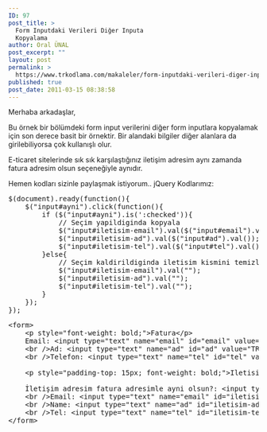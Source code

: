 ```yaml
---
ID: 97
post_title: >
  Form Inputdaki Verileri Diğer Inputa
  Kopyalama
author: Oral ÜNAL
post_excerpt: ""
layout: post
permalink: >
  https://www.trkodlama.com/makaleler/form-inputdaki-verileri-diger-inputa-kopyalama-97.html
published: true
post_date: 2011-03-15 08:38:58
---
```

Merhaba arkadaşlar,

Bu örnek bir bölümdeki form input verilerini diğer form inputlara kopyalamak için son derece basit bir örnektir. Bir alandaki bilgiler diğer alanlara da girilebiliyorsa çok kullanışlı olur.

E-ticaret sitelerinde sık sık karşılaştığınız iletişim adresim aynı zamanda fatura adresim olsun seçeneğiyle aynıdır.

Hemen kodları sizinle paylaşmak istiyorum.. jQuery Kodlarımız:
<pre class="prettyprint lang-javascript" data-start-line="1" data-visibility="visible" data-highlight="" data-caption="">$(document).ready(function(){
    $("input#ayni").click(function(){
        if ($("input#ayni").is(':checked')){
            // Seçim yapildiginda kopyala
            $("input#iletisim-email").val($("input#email").val());
            $("input#iletisim-ad").val($("input#ad").val());
            $("input#iletisim-tel").val($("input#tel").val());
        }else{
            // Seçim kaldirildiginda iletisim kismini temizle
            $("input#iletisim-email").val("");
            $("input#iletisim-ad").val("");
            $("input#iletisim-tel").val("");
        }
    });
});</pre>
<pre class="prettyprint lang-html" data-start-line="1" data-visibility="visible" data-highlight="" data-caption="">&lt;form&gt;
    &lt;p style="font-weight: bold;"&gt;Fatura&lt;/p&gt;
    Email: &lt;input type="text" name="email" id="email" value="test@trkodlama.com" /&gt;
    &lt;br /&gt;Ad: &lt;input type="text" name="ad" id="ad" value="TR Kodlama" /&gt;
    &lt;br /&gt;Telefon: &lt;input type="text" name="tel" id="tel" value="0555 555 55 55" /&gt;

    &lt;p style="padding-top: 15px; font-weight: bold;"&gt;Iletisim&lt;/p&gt;

    İletişim adresim fatura adresimle ayni olsun?: &lt;input type="checkbox" name="ayni" id="ayni" /&gt;
    &lt;br /&gt;Email: &lt;input type="text" name="email" id="iletisim-email" /&gt;
    &lt;br /&gt;Name: &lt;input type="text" name="ad" id="iletisim-ad" /&gt;
    &lt;br /&gt;Tel: &lt;input type="text" name="tel" id="iletisim-tel" /&gt;
&lt;/form&gt;</pre>
&nbsp;